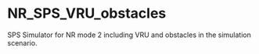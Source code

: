 # NR_SPS_VRU_obstacles
SPS Simulator for NR mode 2 including VRU and obstacles in the simulation scenario.
